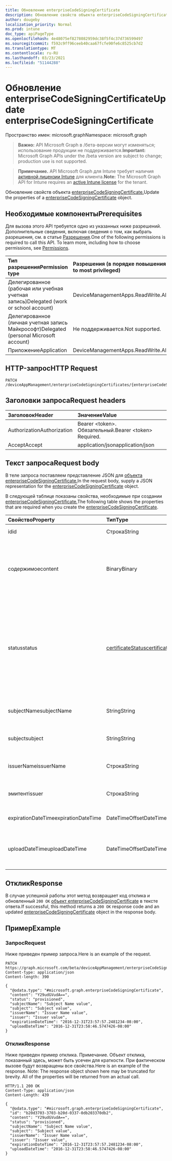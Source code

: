 ```yaml
---
title: Обновление enterpriseCodeSigningCertificate
description: Обновление свойств объекта enterpriseCodeSigningCertificate.
author: dougeby
localization_priority: Normal
ms.prod: intune
doc_type: apiPageType
ms.openlocfilehash: 4e48075ef8278082959dc38f5f4c37d736599497
ms.sourcegitcommit: f592c9ff96ceeb40caa67fcfe90fe6c8525cb7d2
ms.translationtype: MT
ms.contentlocale: ru-RU
ms.lasthandoff: 03/23/2021
ms.locfileid: "51144288"
---
```

# <a name="update-enterprisecodesigningcertificate"></a><span data-ttu-id="8b147-103">Обновление enterpriseCodeSigningCertificate</span><span class="sxs-lookup"><span data-stu-id="8b147-103">Update enterpriseCodeSigningCertificate</span></span>

<span data-ttu-id="8b147-104">Пространство имен: microsoft.graph</span><span class="sxs-lookup"><span data-stu-id="8b147-104">Namespace: microsoft.graph</span></span>

> <span data-ttu-id="8b147-105">**Важно:** API Microsoft Graph в /бета-версии могут изменяться; использование продукции не поддерживается.</span><span class="sxs-lookup"><span data-stu-id="8b147-105">**Important:** Microsoft Graph APIs under the /beta version are subject to change; production use is not supported.</span></span>

> <span data-ttu-id="8b147-106">**Примечание.** API Microsoft Graph для Intune требует наличия [активной лицензии Intune](https://go.microsoft.com/fwlink/?linkid=839381) для клиента.</span><span class="sxs-lookup"><span data-stu-id="8b147-106">**Note:** The Microsoft Graph API for Intune requires an [active Intune license](https://go.microsoft.com/fwlink/?linkid=839381) for the tenant.</span></span>

<span data-ttu-id="8b147-107">Обновление свойств объекта [enterpriseCodeSigningCertificate.](../resources/intune-apps-enterprisecodesigningcertificate.md)</span><span class="sxs-lookup"><span data-stu-id="8b147-107">Update the properties of a [enterpriseCodeSigningCertificate](../resources/intune-apps-enterprisecodesigningcertificate.md) object.</span></span>

## <a name="prerequisites"></a><span data-ttu-id="8b147-108">Необходимые компоненты</span><span class="sxs-lookup"><span data-stu-id="8b147-108">Prerequisites</span></span>
<span data-ttu-id="8b147-p101">Для вызова этого API требуется одно из указанных ниже разрешений. Дополнительные сведения, включая сведения о том, как выбрать разрешения, см. в статье [Разрешения](/graph/permissions-reference).</span><span class="sxs-lookup"><span data-stu-id="8b147-p101">One of the following permissions is required to call this API. To learn more, including how to choose permissions, see [Permissions](/graph/permissions-reference).</span></span>

|<span data-ttu-id="8b147-111">Тип разрешения</span><span class="sxs-lookup"><span data-stu-id="8b147-111">Permission type</span></span>|<span data-ttu-id="8b147-112">Разрешения (в порядке повышения привилегий)</span><span class="sxs-lookup"><span data-stu-id="8b147-112">Permissions (from least to most privileged)</span></span>|
|:---|:---|
|<span data-ttu-id="8b147-113">Делегированное (рабочая или учебная учетная запись)</span><span class="sxs-lookup"><span data-stu-id="8b147-113">Delegated (work or school account)</span></span>|<span data-ttu-id="8b147-114">DeviceManagementApps.ReadWrite.All</span><span class="sxs-lookup"><span data-stu-id="8b147-114">DeviceManagementApps.ReadWrite.All</span></span>|
|<span data-ttu-id="8b147-115">Делегированное (личная учетная запись Майкрософт)</span><span class="sxs-lookup"><span data-stu-id="8b147-115">Delegated (personal Microsoft account)</span></span>|<span data-ttu-id="8b147-116">Не поддерживается.</span><span class="sxs-lookup"><span data-stu-id="8b147-116">Not supported.</span></span>|
|<span data-ttu-id="8b147-117">Приложение</span><span class="sxs-lookup"><span data-stu-id="8b147-117">Application</span></span>|<span data-ttu-id="8b147-118">DeviceManagementApps.ReadWrite.All</span><span class="sxs-lookup"><span data-stu-id="8b147-118">DeviceManagementApps.ReadWrite.All</span></span>|

## <a name="http-request"></a><span data-ttu-id="8b147-119">HTTP-запрос</span><span class="sxs-lookup"><span data-stu-id="8b147-119">HTTP Request</span></span>
<!-- {
  "blockType": "ignored"
}
-->
``` http
PATCH /deviceAppManagement/enterpriseCodeSigningCertificates/{enterpriseCodeSigningCertificateId}
```

## <a name="request-headers"></a><span data-ttu-id="8b147-120">Заголовки запроса</span><span class="sxs-lookup"><span data-stu-id="8b147-120">Request headers</span></span>
|<span data-ttu-id="8b147-121">Заголовок</span><span class="sxs-lookup"><span data-stu-id="8b147-121">Header</span></span>|<span data-ttu-id="8b147-122">Значение</span><span class="sxs-lookup"><span data-stu-id="8b147-122">Value</span></span>|
|:---|:---|
|<span data-ttu-id="8b147-123">Authorization</span><span class="sxs-lookup"><span data-stu-id="8b147-123">Authorization</span></span>|<span data-ttu-id="8b147-124">Bearer &lt;token&gt;. Обязательный.</span><span class="sxs-lookup"><span data-stu-id="8b147-124">Bearer &lt;token&gt; Required.</span></span>|
|<span data-ttu-id="8b147-125">Accept</span><span class="sxs-lookup"><span data-stu-id="8b147-125">Accept</span></span>|<span data-ttu-id="8b147-126">application/json</span><span class="sxs-lookup"><span data-stu-id="8b147-126">application/json</span></span>|

## <a name="request-body"></a><span data-ttu-id="8b147-127">Текст запроса</span><span class="sxs-lookup"><span data-stu-id="8b147-127">Request body</span></span>
<span data-ttu-id="8b147-128">В теле запроса поставляем представление JSON для [объекта enterpriseCodeSigningCertificate.](../resources/intune-apps-enterprisecodesigningcertificate.md)</span><span class="sxs-lookup"><span data-stu-id="8b147-128">In the request body, supply a JSON representation for the [enterpriseCodeSigningCertificate](../resources/intune-apps-enterprisecodesigningcertificate.md) object.</span></span>

<span data-ttu-id="8b147-129">В следующей таблице показаны свойства, необходимые при создании [enterpriseCodeSigningCertificate.](../resources/intune-apps-enterprisecodesigningcertificate.md)</span><span class="sxs-lookup"><span data-stu-id="8b147-129">The following table shows the properties that are required when you create the [enterpriseCodeSigningCertificate](../resources/intune-apps-enterprisecodesigningcertificate.md).</span></span>

|<span data-ttu-id="8b147-130">Свойство</span><span class="sxs-lookup"><span data-stu-id="8b147-130">Property</span></span>|<span data-ttu-id="8b147-131">Тип</span><span class="sxs-lookup"><span data-stu-id="8b147-131">Type</span></span>|<span data-ttu-id="8b147-132">Описание</span><span class="sxs-lookup"><span data-stu-id="8b147-132">Description</span></span>|
|:---|:---|:---|
|<span data-ttu-id="8b147-133">id</span><span class="sxs-lookup"><span data-stu-id="8b147-133">id</span></span>|<span data-ttu-id="8b147-134">Строка</span><span class="sxs-lookup"><span data-stu-id="8b147-134">String</span></span>|<span data-ttu-id="8b147-135">Ключ объекта.</span><span class="sxs-lookup"><span data-stu-id="8b147-135">The key of the entity.</span></span>|
|<span data-ttu-id="8b147-136">содержимое</span><span class="sxs-lookup"><span data-stu-id="8b147-136">content</span></span>|<span data-ttu-id="8b147-137">Binary</span><span class="sxs-lookup"><span data-stu-id="8b147-137">Binary</span></span>|<span data-ttu-id="8b147-138">Сертификат предприятия Windows Code-Signing в формате необработанных данных.</span><span class="sxs-lookup"><span data-stu-id="8b147-138">The Windows Enterprise Code-Signing Certificate in the raw data format.</span></span>|
|<span data-ttu-id="8b147-139">status</span><span class="sxs-lookup"><span data-stu-id="8b147-139">status</span></span>|[<span data-ttu-id="8b147-140">certificateStatus</span><span class="sxs-lookup"><span data-stu-id="8b147-140">certificateStatus</span></span>](../resources/intune-apps-certificatestatus.md)|<span data-ttu-id="8b147-141">Состояние сертификата, предварительное или не предварительное.</span><span class="sxs-lookup"><span data-stu-id="8b147-141">The Certificate Status Provisioned or not Provisioned.</span></span> <span data-ttu-id="8b147-142">Возможные значения: `notProvisioned`, `provisioned`.</span><span class="sxs-lookup"><span data-stu-id="8b147-142">Possible values are: `notProvisioned`, `provisioned`.</span></span>|
|<span data-ttu-id="8b147-143">subjectName</span><span class="sxs-lookup"><span data-stu-id="8b147-143">subjectName</span></span>|<span data-ttu-id="8b147-144">String</span><span class="sxs-lookup"><span data-stu-id="8b147-144">String</span></span>|<span data-ttu-id="8b147-145">Имя субъекта для сертификата.</span><span class="sxs-lookup"><span data-stu-id="8b147-145">The Subject Name for the cert.</span></span>|
|<span data-ttu-id="8b147-146">subject</span><span class="sxs-lookup"><span data-stu-id="8b147-146">subject</span></span>|<span data-ttu-id="8b147-147">String</span><span class="sxs-lookup"><span data-stu-id="8b147-147">String</span></span>|<span data-ttu-id="8b147-148">Значение subject для сертификата.</span><span class="sxs-lookup"><span data-stu-id="8b147-148">The Subject Value for the cert.</span></span>|
|<span data-ttu-id="8b147-149">issuerName</span><span class="sxs-lookup"><span data-stu-id="8b147-149">issuerName</span></span>|<span data-ttu-id="8b147-150">Строка</span><span class="sxs-lookup"><span data-stu-id="8b147-150">String</span></span>|<span data-ttu-id="8b147-151">Имя эмитента для сертификата.</span><span class="sxs-lookup"><span data-stu-id="8b147-151">The Issuer Name for the cert.</span></span>|
|<span data-ttu-id="8b147-152">эмитент</span><span class="sxs-lookup"><span data-stu-id="8b147-152">issuer</span></span>|<span data-ttu-id="8b147-153">Строка</span><span class="sxs-lookup"><span data-stu-id="8b147-153">String</span></span>|<span data-ttu-id="8b147-154">Значение Issuer для сертификата.</span><span class="sxs-lookup"><span data-stu-id="8b147-154">The Issuer value for the cert.</span></span>|
|<span data-ttu-id="8b147-155">expirationDateTime</span><span class="sxs-lookup"><span data-stu-id="8b147-155">expirationDateTime</span></span>|<span data-ttu-id="8b147-156">DateTimeOffset</span><span class="sxs-lookup"><span data-stu-id="8b147-156">DateTimeOffset</span></span>|<span data-ttu-id="8b147-157">Срок действия сертификата.</span><span class="sxs-lookup"><span data-stu-id="8b147-157">The Cert Expiration Date.</span></span>|
|<span data-ttu-id="8b147-158">uploadDateTime</span><span class="sxs-lookup"><span data-stu-id="8b147-158">uploadDateTime</span></span>|<span data-ttu-id="8b147-159">DateTimeOffset</span><span class="sxs-lookup"><span data-stu-id="8b147-159">DateTimeOffset</span></span>|<span data-ttu-id="8b147-160">Время даты отправки сертификата CodeSigning.</span><span class="sxs-lookup"><span data-stu-id="8b147-160">The date time of CodeSigning Cert when it is uploaded.</span></span>|



## <a name="response"></a><span data-ttu-id="8b147-161">Отклик</span><span class="sxs-lookup"><span data-stu-id="8b147-161">Response</span></span>
<span data-ttu-id="8b147-162">В случае успешной работы этот метод возвращает код отклика и обновленный `200 OK` [объект enterpriseCodeSigningCertificate](../resources/intune-apps-enterprisecodesigningcertificate.md) в тексте ответа.</span><span class="sxs-lookup"><span data-stu-id="8b147-162">If successful, this method returns a `200 OK` response code and an updated [enterpriseCodeSigningCertificate](../resources/intune-apps-enterprisecodesigningcertificate.md) object in the response body.</span></span>

## <a name="example"></a><span data-ttu-id="8b147-163">Пример</span><span class="sxs-lookup"><span data-stu-id="8b147-163">Example</span></span>

### <a name="request"></a><span data-ttu-id="8b147-164">Запрос</span><span class="sxs-lookup"><span data-stu-id="8b147-164">Request</span></span>
<span data-ttu-id="8b147-165">Ниже приведен пример запроса.</span><span class="sxs-lookup"><span data-stu-id="8b147-165">Here is an example of the request.</span></span>
``` http
PATCH https://graph.microsoft.com/beta/deviceAppManagement/enterpriseCodeSigningCertificates/{enterpriseCodeSigningCertificateId}
Content-type: application/json
Content-length: 390

{
  "@odata.type": "#microsoft.graph.enterpriseCodeSigningCertificate",
  "content": "Y29udGVudA==",
  "status": "provisioned",
  "subjectName": "Subject Name value",
  "subject": "Subject value",
  "issuerName": "Issuer Name value",
  "issuer": "Issuer value",
  "expirationDateTime": "2016-12-31T23:57:57.2481234-08:00",
  "uploadDateTime": "2016-12-31T23:58:46.5747426-08:00"
}
```

### <a name="response"></a><span data-ttu-id="8b147-166">Отклик</span><span class="sxs-lookup"><span data-stu-id="8b147-166">Response</span></span>
<span data-ttu-id="8b147-p103">Ниже приведен пример отклика. Примечание. Объект отклика, показанный здесь, может быть усечен для краткости. При фактическом вызове будут возвращены все свойства.</span><span class="sxs-lookup"><span data-stu-id="8b147-p103">Here is an example of the response. Note: The response object shown here may be truncated for brevity. All of the properties will be returned from an actual call.</span></span>
``` http
HTTP/1.1 200 OK
Content-Type: application/json
Content-Length: 439

{
  "@odata.type": "#microsoft.graph.enterpriseCodeSigningCertificate",
  "id": "b20d3703-3703-b20d-0337-0db203370db2",
  "content": "Y29udGVudA==",
  "status": "provisioned",
  "subjectName": "Subject Name value",
  "subject": "Subject value",
  "issuerName": "Issuer Name value",
  "issuer": "Issuer value",
  "expirationDateTime": "2016-12-31T23:57:57.2481234-08:00",
  "uploadDateTime": "2016-12-31T23:58:46.5747426-08:00"
}
```




